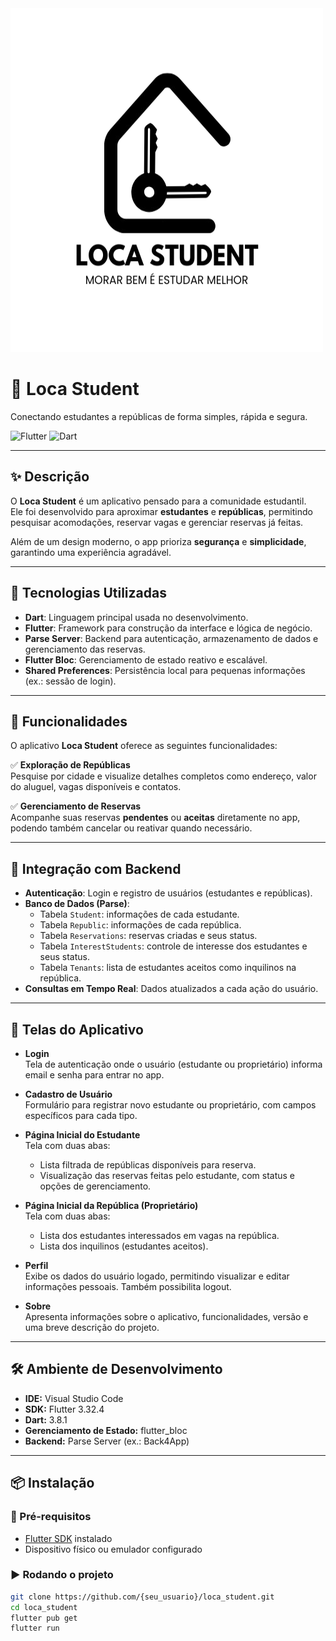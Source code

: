 <img src="content/app_logo.png" alt="Logomarca" width="500" height="550">

# 📱 Loca Student

Conectando estudantes a repúblicas de forma simples, rápida e segura.  

![Flutter](https://img.shields.io/badge/Flutter-3.32.4-blue?logo=flutter)
![Dart](https://img.shields.io/badge/Dart-3.8.1-blue?logo=dart)

---

## ✨ Descrição

O **Loca Student** é um aplicativo pensado para a comunidade estudantil.  
Ele foi desenvolvido para aproximar **estudantes** e **repúblicas**, permitindo pesquisar acomodações, reservar vagas e gerenciar reservas já feitas.  

Além de um design moderno, o app prioriza **segurança** e **simplicidade**, garantindo uma experiência agradável.

---

## 🚀 Tecnologias Utilizadas

- **Dart**: Linguagem principal usada no desenvolvimento.
- **Flutter**: Framework para construção da interface e lógica de negócio.
- **Parse Server**: Backend para autenticação, armazenamento de dados e gerenciamento das reservas.
- **Flutter Bloc**: Gerenciamento de estado reativo e escalável.
- **Shared Preferences**: Persistência local para pequenas informações (ex.: sessão de login).

---

## 📌 Funcionalidades

O aplicativo **Loca Student** oferece as seguintes funcionalidades:

✅ **Exploração de Repúblicas**  
Pesquise por cidade e visualize detalhes completos como endereço, valor do aluguel, vagas disponíveis e contatos.

✅ **Gerenciamento de Reservas**  
Acompanhe suas reservas **pendentes** ou **aceitas** diretamente no app, podendo também cancelar ou reativar quando necessário.

---

## 📡 Integração com Backend

- **Autenticação**: Login e registro de usuários (estudantes e repúblicas).
- **Banco de Dados (Parse)**:  
  - Tabela `Student`: informações de cada estudante.  
  - Tabela `Republic`: informações de cada república.  
  - Tabela `Reservations`: reservas criadas e seus status.  
  - Tabela `InterestStudents`: controle de interesse dos estudantes e seus status.
  - Tabela `Tenants`: lista de estudantes aceitos como inquilinos na república.
- **Consultas em Tempo Real**: Dados atualizados a cada ação do usuário.

---

## 🎨 Telas do Aplicativo

- **Login**  
  Tela de autenticação onde o usuário (estudante ou proprietário) informa email e senha para entrar no app.

- **Cadastro de Usuário**  
  Formulário para registrar novo estudante ou proprietário, com campos específicos para cada tipo.

- **Página Inicial do Estudante**  
  Tela com duas abas:  
  - Lista filtrada de repúblicas disponíveis para reserva.  
  - Visualização das reservas feitas pelo estudante, com status e opções de gerenciamento.

- **Página Inicial da República (Proprietário)**  
  Tela com duas abas:  
  - Lista dos estudantes interessados em vagas na república.  
  - Lista dos inquilinos (estudantes aceitos).

- **Perfil**  
  Exibe os dados do usuário logado, permitindo visualizar e editar informações pessoais. Também possibilita logout.

- **Sobre**  
  Apresenta informações sobre o aplicativo, funcionalidades, versão e uma breve descrição do projeto.

---

## 🛠️ Ambiente de Desenvolvimento

- **IDE:** Visual Studio Code  
- **SDK:** Flutter 3.32.4  
- **Dart:** 3.8.1  
- **Gerenciamento de Estado:** flutter_bloc  
- **Backend:** Parse Server (ex.: Back4App)

---

## 📦 Instalação

### 🔧 Pré-requisitos
- [Flutter SDK](https://docs.flutter.dev/get-started/install) instalado  
- Dispositivo físico ou emulador configurado

### ▶️ Rodando o projeto
```bash
git clone https://github.com/{seu_usuario}/loca_student.git
cd loca_student
flutter pub get
flutter run

